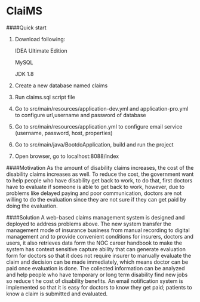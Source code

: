 # ClaiMS

####Quick start

1. Download following:
   
    IDEA Ultimate Edition
   
    MySQL

    JDK 1.8

2. Create a new database named claims
3. Run claims.sql script file
4. Go to src/main/resources/application-dev.yml and application-pro.yml to configure url,username and password of database
5. Go to src/main/resources/application.yml to configure email service (username, password, host, properties)
6. Go to src/main/java/BootdoApplication, build and run the project
7. Open browser, go to localhost:8088/index

####Motivation
As the amount of disability claims increases,
the cost of the disability claims increases as well. 
To reduce the cost, the government want to help 
people who have disability get back to work, to do that, 
first doctors have to evaluate if someone is able to get 
back to work, however, due to problems like delayed paying 
and poor communication, doctors are not willing to do the 
evaluation since they are not sure if they can get paid by 
doing the evaluation.

####Solution
A web-based claims management system is designed and deployed to 
address problems above. The new system transfer the management mode 
of insurance business from manual recording to digital management 
and to provide convenient conditions for insurers, doctors and users, 
it also retrieves data form the NOC career handbook to make the 
system has context sensitive capture ability that can generate 
evaluation form for doctors so that it does not require insurer to 
manually evaluate the claim and decision can be made immediately, 
which means doctor can be paid once evaluation is done. 
The collected information can be analyzed and help people who 
have temporary or long term disability find new jobs so reduce t
he cost of disability benefits. An email notification system is 
implemented so that it is easy for doctors to know they get paid; 
patients to know a claim is submitted and evaluated. 